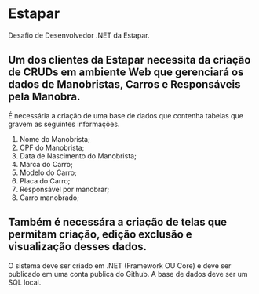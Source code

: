 # Estapar
Desafio de Desenvolvedor .NET da Estapar.

## Um dos clientes da Estapar necessita da criação de CRUDs em ambiente Web que gerenciará os dados de Manobristas, Carros e Responsáveis pela Manobra.
É necessária a criação de uma base de dados que contenha tabelas que gravem as seguintes informações.

1)	Nome do Manobrista;
2)	CPF do Manobrista;
3)	Data de Nascimento do Manobrista;
4)	Marca do Carro;
5)	Modelo do Carro;
6)	Placa do Carro;
7)	Responsável por manobrar;
8)	Carro manobrado; 

## Também é necessára a criação de telas que permitam criação, edição exclusão e visualização desses dados.
O sistema deve ser criado em .NET (Framework OU Core) e deve ser publicado em uma conta publica do Github.
A base de dados deve ser um SQL local.
